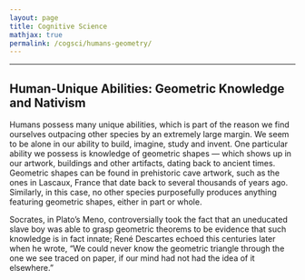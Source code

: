 ```yaml
---
layout: page
title: Cognitive Science
mathjax: true
permalink: /cogsci/humans-geometry/
---
```


---

<style>
    blockquote{
    margin: 1.3em 1.9em;
    border-left-style: solid;
    border-left-width: medium;
    border-left-color: gray;
    padding: 0.1em 1em;
    text-align: justify;
    font-size: 16px;
    color: darkslategray;
  }
</style>

## Human-Unique Abilities: Geometric Knowledge and Nativism

Humans possess many unique abilities, which is part of the reason we find ourselves outpacing other species by an extremely large margin. We seem to be alone in our ability to build, imagine, study and invent. One particular ability we possess is knowledge of geometric shapes — which shows up in our artwork, buildings and other artifacts, dating back to ancient times. Geometric shapes can be found in prehistoric cave artwork, such as the ones in Lascaux, France that date back to several thousands of years ago. Similarly, in this case, no other species purposefully produces anything featuring geometric shapes, either in part or whole. 

Socrates, in Plato’s Meno, controversially took the fact that an uneducated slave boy was able to grasp geometric theorems to be evidence that such knowledge is in fact innate; René Descartes echoed this centuries later when he wrote, “We could never know the geometric triangle through the one we see traced on paper, if our mind had not had the idea of it elsewhere.” 
